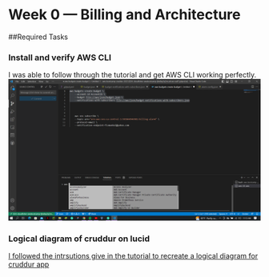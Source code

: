 # Week 0 — Billing and Architecture

##Required Tasks

### Install and verify AWS CLI
I was able to follow through the tutorial and get AWS CLI working perfectly.
![Installing AWS CLI](assets/week-0%20AWS%20CLI.png)


### Logical diagram of cruddur on lucid
[I followed the intrsutions give in the tutorial to recreate a logical diagram for cruddur app](https://lucid.app/lucidchart/f8a46cae-1975-4f21-980a-3da10e6a4b68/edit?viewport_loc=-137%2C-705%2C2405%2C1098%2C0_0&invitationId=inv_5b8ee3dc-72d6-4e0c-a9ef-f1db9c3112b9)











